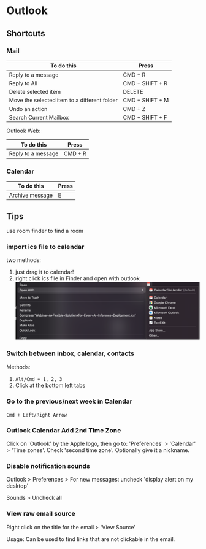 # Outlook

## Shortcuts

### Mail

| To do this                                   | Press           |
|----------------------------------------------|-----------------|
| Reply to a message                           | CMD + R         |
| Reply to All                                 | CMD + SHIFT + R |
| Delete selected item                         | DELETE          |
| Move the selected item to a different folder | CMD + SHIFT + M |
| Undo an action                               | CMD + Z         |
| Search Current Mailbox                       | CMD + SHIFT + F |

Outlook Web:

| To do this                                   | Press           |
|----------------------------------------------|-----------------|
| Reply to a message                           | CMD + R         |


### Calendar 

| To do this                                   | Press           |
|----------------------------------------------|-----------------|
| Archive message                              | E               |

## Tips

use room finder to find a room

### import ics file to calendar

two methods:

1. just drag it to calendar!
2. right click ics file in Finder and open with outlook
![](images/outlook/ics.png)

### Switch between inbox, calendar, contacts
 
Methods:
1. `Alt/Cmd + 1, 2, 3`
2. Click at the bottom left tabs

### Go to the previous/next week in Calendar
`Cmd + Left/Right Arrow `

### Outlook Calendar Add 2nd Time Zone

Click on 'Outlook' by the Apple logo, then go to: 'Preferences' > 'Calendar' > 'Time zones'.
Check 'second time zone'. Optionally give it a nickname.

### Disable notification sounds

Outlook > Preferences > For new messages: uncheck 'display alert on my desktop'

Sounds > Uncheck all

### View raw email source

Right click on the title for the email > 'View Source'

Usage: Can be used to find links that are not clickable in the email.

